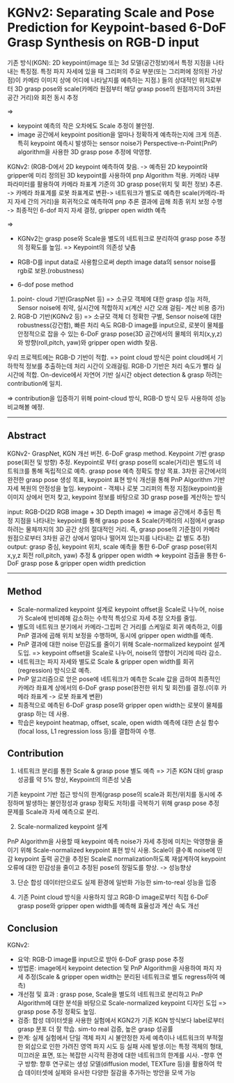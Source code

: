 # KGNv2: Separating Scale and Pose Prediction for Keypoint-based 6-DoF Grasp Synthesis on RGB-D input

기존 방식(KGN): 2D keypoint(image 또는 3d 모델(공간정보)에서 특정 지점을 나타내는 특징점. 특정 파지 자세에 있을 때 그리퍼의 주요 부분(또는 그리퍼에 정의된 가상점)이 카메라 이미지 상에 어디에 나타날지를 예측하는 지점.) 들의 상대적인 위치로부터 3D grasp pose와 scale(카메라 원점부터 해당 grasp pose의 원점까지의 3차원 공간 거리)와 회전 동시 추정

=> 
- keypoint 예측의 작은 오차에도 Scale 추정이 불안정.
- image 공간에서 keypoint position을 얼마나 정확하게 예측하는지에 크게 의존. 특히 keypoint 예측시 발생하는 sensor noise가 Perspective-n-Point(PnP) algorithm을 사용한 3D grasp pose 추정에 악영향.

KGNv2: 
(RGB-D에서 2D keypoint 예측하여 찾음. -> 예측된 2D keypoint와 gripper에 미리 정의된 3D keypoint를 사용하여 pnp Algorithm 적용. 카메라 내부 파라미터를 활용하여 카메라 좌표계 기준의 3D grasp pose(위치 및 회전 정보) 추론. -> 카메라 좌표계를 로봇 좌표계로 변환-> 네트워크가 별도로 예측한 scale(카메라-파지 자세 간의 거리)을 회귀적으로 예측하여 pnp 추론 결과에 곱해 최종 위치 보정 수행 -> 최종적인 6-dof 파지 자세 결정, gripper open width 예측

=> 
- KGNv2는 grasp pose와 Scale을 별도의 네트워크로 분리하여 grasp pose 추정의 정확도를 높임. => Keypoint의 의존성 낮춤
- RGB-D를 input data로 사용함으로써 depth image data의 sensor noise를 rgb로 보완.(robustness)

- 6-dof pose method
1. point- cloud 기반(GraspNet 등) => 소규모 객체에 대한 grasp 성능 저하, Sensor noise에 취약, 실시간에 적합하지 x(계산 시간 오래 걸림- 계산 비용 증가)
2. RGB-D 기반(KGNv2 등) => 소규모 객체 더 정확한 구별, Sensor noise에 대한 robustness(강건함), 빠른 처리 속도
RGB-D image를 input으로, 로봇이 물체를 안정적으로 잡을 수 있는 6-DoF grasp pose(3D 공간에서의 물체의 위치(x,y,z)와 방향(roll,pitch, yaw)와 gripper open width 찾음.

우리 프로젝트에는 RGB-D 기반이 적합. => point cloud 방식은 point cloud에서 기하학적 정보를 추출하는데 처리 시간이 오래걸림. 
RGB-D 기반은 처리 속도가 빨라 실시간에 적합. On-device에서 자연어 기반 실시간 object detection & grasp 하려는 contribution에 일치.  

=> contribution을 입증하기 위해 point-cloud 방식, RGB-D 방식 모두 사용하여 성능 비교해볼 예정.

-----------------------------------------------------------------------------------------------------
## Abstract

KGNv2- GraspNet, KGN 개선 버전. 6-DoF grasp method. Keypoint 기반 grasp pose(회전 및 방향) 추정. Keypoint로 부터 grasp pose의 scale(거리)은 별도의 네트워크를 통해 독립적으로 예측.   grasp pose 예측 정확도 향상 목표. 3차원 공간에서의 완전한 grasp pose 생성 목표, keypoint 표현 방식 개선을 통해 PnP Algorithm 기반 자세 복원의 안정성을 높임.
keypoint - 객체나 로봇 그리퍼의 특정 지점(keypoint)을 이미지 상에서 먼저 찾고, keypoint 정보를 바탕으로 3D grasp pose를 계산하는 방식

input: RGB-D(2D RGB image + 3D Depth image) => image 공간에서 추출된 특정 지점을 나타내는 keypoint를 통해 grasp pose & Scale(카메라의 시점에서 grasp 하려는 물체까지의 3D 공간 상의 절대적인 거리. 즉, grasp pose의 기준점이 카메라 원점으로부터 3차원 공간 상에서 얼마나 떨어져 있는지를 나타내는 값 별도 추정)
output: grasp 중심, keypoint 위치, scale 예측을 통한 6-DoF grasp pose(위치 x,y,z 회전 roll,pitch, yaw) 추정 & gripper open width
=> keypoint 검출을 통한 6-DoF grasp pose & gripper open width prediction

--------------------
## Method

- Scale-normalized keypoint 설계로 keypoint offset을 Scale로 나누어, noise가 Scale에 반비례해 감소하는 수학적 특성으로 자세 추정 오차를 줄임.  
- 별도의 네트워크 분기에서 카메라-그립퍼 간 거리를 스케일로 회귀 예측하고, 이를 PnP 결과에 곱해 위치 보정을 수행하며, 동시에 gripper open width를 예측.
- PnP 결과에 대한 noise 민감도를 줄이기 위해 Scale-normalized keypoint 설계 도입. => keypoint offset을 Scale로 나누어, noise의 영향이 거리에 따라 감소.
- 네트워크는 파지 자세와 별도로 Scale & gripper open width를 회귀(regression) 방식으로 예측.
- PnP 알고리즘으로 얻은 pose에 네트워크가 예측한 Scale 값을 곱하여 최종적인 카메라 좌표계 상에서의 6-DoF grasp pose(완전한 위치 및 회전)를 결정.(이후 카메라 좌표계 -> 로봇 좌표계 변환)
- 최종적으로 예측된 6-DoF grasp pose와 gripper open width는 로봇이 물체를 grasp 하는 데 사용. 
- 학습은 keypoint heatmap, offset, scale, open width 예측에 대한 손실 함수(focal loss, L1 regression loss 등)를 결합하여 수행.

## Contribution 
  
1. 네트워크 분리를 통한 Scale & grasp pose 별도 예측 => 기존 KGN 대비 grasp 성공률 약 5% 향상, Keypoint의 의존성 낮춤

기존 keypoint 기반 접근 방식의 한계(grasp pose의 scale과 회전/위치를 동시에 추정하며 발생하는 불안정성과 grasp 정확도 저하)를 극복하기 위해 grasp pose 추정 문제를 Scale과 자세 예측으로 분리.

2. Scale-normalized keypoint 설계

PnP Algorithm을 사용할 때 keypoint 예측 noise가 자세 추정에 미치는 악영향을 줄이기 위해 Scale-normalized keypoint 표현 방식 사용. Scale이 클수록 noise에 민감
keypoint 출력 공간을 추정된 Scale로 normalization하도록 재설계하여 keypoint 오류에 대한 민감성을 줄이고 추정된 pose의 정밀도를 향상. 
-> 성능향상

3. 단순 합성 데이터만으로도 실제 환경에 일반화 가능한 sim-to-real 성능을 입증

4. 기존 Point cloud 방식을 사용하지 않고 RGB-D image로부터 직접 6-DoF grasp pose와 gripper open width를 예측해 효율성과 계산 속도 개선

## Conclusion

KGNv2: 
- 요약: RGB-D image를 input으로 받아 6-DoF grasp pose 추정
- 방법론: image에서 keypoint detection 및 PnP Algorithm을 사용하여 파지 자세 추정(Scale & gripper open width는 분리된 네트워크로 별도 regress하여 예측)
- 개선점 및 효과 : grasp pose, Scale을 별도의 네트워크로 분리하고 PnP Algorithm에 대한 분석을 바탕으로 Scale-normalized keypoint 디자인 도입 => grasp pose 추정 정확도 높임.
- 검증: 합성 데이터셋을 사용한 실험에서 KGN2가 기존 KGN 방식보다 label로부터 grasp 분포 더 잘 학습. sim-to real 검증, 높은 grasp 성공률
- 한계: 실제 실험에서 단일 객체 파지 시 불안정한 자세 예측이나 네트워크의 부적절한 외삽으로 인한 가려진 영역 파지 시도 등 실패 사례 발생.이는 특정 객체의 형태, 미끄러운 표면, 또는 복잡한 시각적 환경에 대한 네트워크의 한계를 시사.
-향후 연구 방향: 향후 연구로는 생성 모델(diffusion model, TEXTure 등)을 활용하여 학습 데이터셋에 실제와 유사한 다양한 질감을 추가하는 방안을 모색 가능
